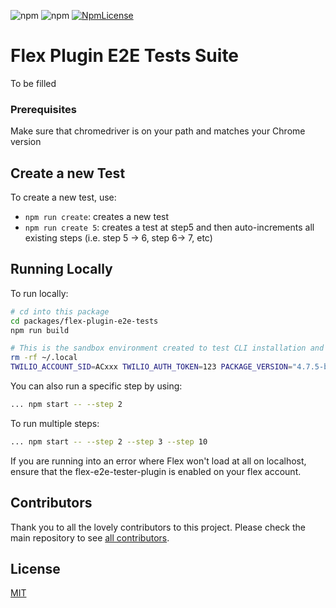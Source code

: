 ![npm](https://img.shields.io/npm/v/flex-plugin-e2e-tests.svg?style=square)
![npm](https://img.shields.io/npm/dt/flex-plugin-e2e-tests.svg?style=square)
[![NpmLicense](https://img.shields.io/npm/l/flex-plugin-e2e-tests.svg?style=square)](../../LICENSE)

# Flex Plugin E2E Tests Suite

To be filled

### Prerequisites

Make sure that chromedriver is on your path and matches your Chrome version

## Create a new Test

To create a new test, use:

- `npm run create`: creates a new test
- `npm run create 5`: creates a test at step5 and then auto-increments all existing steps (i.e. step 5 -> 6, step 6-> 7, etc)

## Running Locally

To run locally:

```bash
# cd into this package
cd packages/flex-plugin-e2e-tests
npm run build

# This is the sandbox environment created to test CLI installation and to create plugin. Remove before re-running a test
rm -rf ~/.local
TWILIO_ACCOUNT_SID=ACxxx TWILIO_AUTH_TOKEN=123 PACKAGE_VERSION="4.7.5-beta.0" npm start
```

You can also run a specific step by using:

```bash
... npm start -- --step 2
```

To run multiple steps:

```bash
... npm start -- --step 2 --step 3 --step 10
```

If you are running into an error where Flex won't load at all on localhost, ensure that the flex-e2e-tester-plugin is enabled on your flex account.

## Contributors

Thank you to all the lovely contributors to this project. Please check the main repository to see [all contributors](https://github.com/twilio/flex-plugin-builder#contributors).

## License

[MIT](../../LICENSE)
